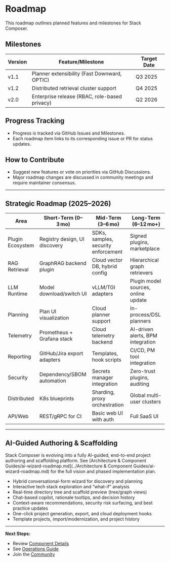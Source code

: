# Roadmap

This roadmap outlines planned features and milestones for Stack Composer.

## Milestones

| Version | Feature/Milestone                             | Target Date |
| ------- | --------------------------------------------- | ----------- |
| v1.1    | Planner extensibility (Fast Downward, OPTIC)  | Q3 2025     |
| v1.2    | Distributed retrieval cluster support         | Q4 2025     |
| v2.0    | Enterprise release (RBAC, role-based privacy) | Q2 2026     |

## Progress Tracking

- Progress is tracked via GitHub Issues and Milestones.
- Each roadmap item links to its corresponding issue or PR for status updates.

## How to Contribute

- Suggest new features or vote on priorities via GitHub Discussions.
- Major roadmap changes are discussed in community meetings and require maintainer consensus.

---

## Strategic Roadmap (2025–2026)

| Area             | Short-Term (0–3 mo)           | Mid-Term (3–6 mo)                   | Long-Term (6–12 mo+)                |
| ---------------- | ----------------------------- | ----------------------------------- | ----------------------------------- |
| Plugin Ecosystem | Registry design, UI discovery | SDKs, samples, security enforcement | Signed plugins, marketplace         |
| RAG Retrieval    | GraphRAG backend plugin       | Cloud vector DB, hybrid config      | Hierarchical graph retrievers       |
| LLM Runtime      | Model download/switch UI      | vLLM/TGI adapters                   | Plugin model sources, online update |
| Planning         | Plan UI visualization         | Cloud planner support               | In-process/DSL planners             |
| Telemetry        | Prometheus + Grafana stack    | Cloud telemetry backend             | AI-driven alerts, BPM integration   |
| Reporting        | GitHub/Jira export adapters   | Templates, hook scripts             | CI/CD, PM tool integration          |
| Security         | Dependency/SBOM automation    | Secrets manager integration         | Zero-trust plugins, auditing        |
| Distributed      | K8s blueprints                | Sharding, proxy orchestration       | Global multi-user clusters          |
| API/Web          | REST/gRPC for CI              | Basic web UI with auth              | Full SaaS UI                        |

---

## AI-Guided Authoring & Scaffolding

Stack Composer is evolving into a fully AI-guided, end-to-end project authoring and scaffolding platform. See [Architecture & Component Guides/ai-wizard-roadmap.md](../Architecture & Component Guides/ai-wizard-roadmap.md) for the full vision and phased implementation plan.

- Hybrid conversational-form wizard for discovery and planning
- Interactive tech stack exploration and “what-if” analysis
- Real-time directory tree and scaffold preview (tree/graph views)
- Chat-based copilot, rationale tooltips, and decision history
- Context-aware recommendations, security risk surfacing, and best practice updates
- One-click project generation, export, and cloud deployment hooks
- Template projects, import/modernization, and project history

---

**Next Steps:**

- Review [Component Details](../extensibility/component-details.md)
- See [Operations Guide](../operations-security/ops-guide.md)
- Join the [Community](../community-contribution/CONTRIBUTING.md)

